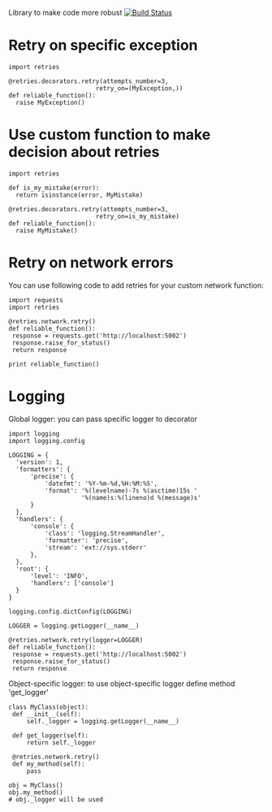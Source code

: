 Library to make code more robust
[![Build Status](https://travis-ci.org/sbunatyan/retrylib.svg?branch=master)](https://travis-ci.org/sbunatyan/retrylib)

# Retry on specific exception

    import retries

    @retries.decorators.retry(attempts_number=3,
                            retry_on=(MyException,))
    def reliable_function():
      raise MyException()


# Use custom function to make decision about retries


    import retries

    def is_my_mistake(error):
      return isinstance(error, MyMistake)

    @retries.decorators.retry(attempts_number=3,
                            retry_on=is_my_mistake)
    def reliable_function():
      raise MyMistake()


# Retry on network errors


You can use following code to add retries for your custom network
function:

    import requests
    import retries

    @retries.network.retry()
    def reliable_function():
     response = requests.get('http://localhost:5002')
     response.raise_for_status()
     return response

    print reliable_function()


# Logging


Global logger: you can pass specific logger to decorator

    import logging
    import logging.config

    LOGGING = {
      'version': 1,
      'formatters': {
          'precise': {
              'datefmt': '%Y-%m-%d,%H:%M:%S',
              'format': '%(levelname)-7s %(asctime)15s '
                        '%(name)s:%(lineno)d %(message)s'
          }
      },
      'handlers': {
          'console': {
              'class': 'logging.StreamHandler',
              'formatter': 'precise',
              'stream': 'ext://sys.stderr'
          },
      },
      'root': {
          'level': 'INFO',
          'handlers': ['console']
      }
    }

    logging.config.dictConfig(LOGGING)

    LOGGER = logging.getLogger(__name__)

    @retries.network.retry(logger=LOGGER)
    def reliable_function():
     response = requests.get('http://localhost:5002')
     response.raise_for_status()
     return response


Object-specific logger: to use object-specific logger define method 'get_logger'

    class MyClass(object):
     def __init__(self):
         self._logger = logging.getLogger(__name__)

     def get_logger(self):
         return self._logger

     @retries.network.retry()
     def my_method(self):
         pass

    obj = MyClass()
    obj.my_method()
    # obj._logger will be used
